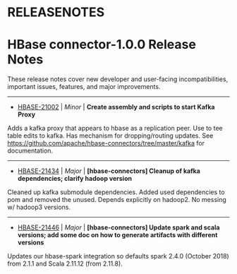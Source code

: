 # RELEASENOTES

<!---
# Licensed to the Apache Software Foundation (ASF) under one
# or more contributor license agreements.  See the NOTICE file
# distributed with this work for additional information
# regarding copyright ownership.  The ASF licenses this file
# to you under the Apache License, Version 2.0 (the
# "License"); you may not use this file except in compliance
# with the License.  You may obtain a copy of the License at
#
#     http://www.apache.org/licenses/LICENSE-2.0
#
# Unless required by applicable law or agreed to in writing, software
# distributed under the License is distributed on an "AS IS" BASIS,
# WITHOUT WARRANTIES OR CONDITIONS OF ANY KIND, either express or implied.
# See the License for the specific language governing permissions and
# limitations under the License.

# Be careful doing manual edits in this file. Do not change format
# of release header or remove the below marker. This file is generated.
# DO NOT REMOVE THIS MARKER; FOR INTERPOLATING CHANGES!-->
# HBase  connector-1.0.0 Release Notes

These release notes cover new developer and user-facing incompatibilities, important issues, features, and major improvements.


---

* [HBASE-21002](https://issues.apache.org/jira/browse/HBASE-21002) | *Minor* | **Create assembly and scripts to start Kafka Proxy**

Adds a kafka proxy that appears to hbase as a replication peer. Use to tee table edits to kafka. Has mechanism for dropping/routing updates. See https://github.com/apache/hbase-connectors/tree/master/kafka for documentation.


---

* [HBASE-21434](https://issues.apache.org/jira/browse/HBASE-21434) | *Major* | **[hbase-connectors] Cleanup of kafka dependencies; clarify hadoop version**

Cleaned up kafka submodule dependencies. Added used dependencies to pom and removed the unused. Depends explicitly on hadoop2. No messing w/ hadoop3 versions.


---

* [HBASE-21446](https://issues.apache.org/jira/browse/HBASE-21446) | *Major* | **[hbase-connectors] Update spark and scala versions; add some doc on how to generate artifacts with different versions**

Updates our hbase-spark integration so defaults spark 2.4.0 (October 2018) from 2.1.1 and Scala 2.11.12 (from 2.11.8).



